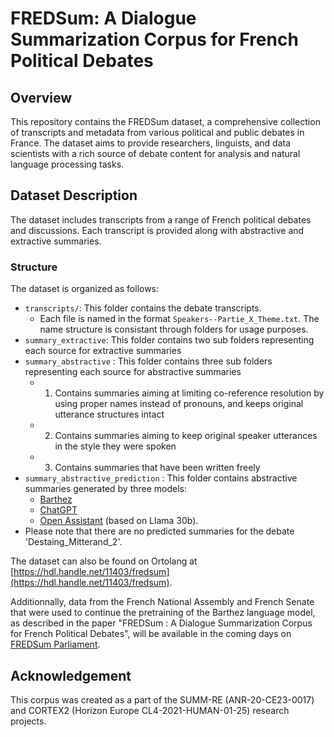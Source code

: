 # FREDSum: A Dialogue Summarization Corpus for French Political Debates

## Overview

This repository contains the FREDSum dataset, a comprehensive collection of transcripts and metadata from various political and public debates in France. The dataset aims to provide researchers, linguists, and data scientists with a rich source of debate content for analysis and natural language processing tasks.

## Dataset Description

The dataset includes transcripts from a range of French political debates and discussions. Each transcript is provided along with abstractive and extractive summaries.

### Structure

The dataset is organized as follows:

- `transcripts/`: This folder contains the debate transcripts.
  - Each file is named in the format `Speakers--Partie_X_Theme.txt`. The name structure is consistant through folders for usage purposes.
- `summary_extractive`: This folder contains two sub folders representing each source for extractive summaries
- `summary_abstractive` : This folder contains three sub folders representing each source for abstractive summaries
	- 1) Contains summaries aiming at limiting co-reference resolution by using proper names instead of pronouns, and keeps original utterance structures intact
	- 2) Contains summaries aiming to keep original speaker utterances in the style they were spoken
	- 3) Contains summaries that have been written freely
- `summary_abstractive_prediction` : This folder contains abstractive summaries generated by three models: 
	- [Barthez](https://aclanthology.org/2021.emnlp-main.740.pdf)
	- [ChatGPT](https://chat.openai.com/)
	- [Open Assistant](https://github.com/LAION-AI/Open-Assistant) (based on Llama 30b). 
- Please note that there are no predicted summaries for the debate 'Destaing_Mitterand_2'.


The dataset can also be found on Ortolang at [https://hdl.handle.net/11403/fredsum](https://hdl.handle.net/11403/fredsum).

Additionnally, data from the French National Assembly and French Senate that were used to continue the pretraining of the Barthez language model, as described in the paper "FREDSum : A Dialogue Summarization Corpus for French Political Debates", will be available in the coming days on [FREDSum Parliament](https://hdl.handle.net/11403/fredsum-parliament).

## Acknowledgement

This corpus was created as a part of the SUMM-RE (ANR-20-CE23-0017) and CORTEX2 (Horizon Europe CL4-2021-HUMAN-01-25) research projects.
